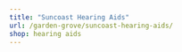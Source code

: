 ```yaml
---
title: "Suncoast Hearing Aids"
url: /garden-grove/suncoast-hearing-aids/
shop: hearing aids
---
```

